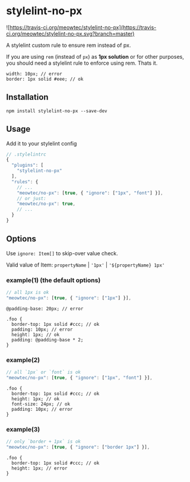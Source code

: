 # stylelint-no-px

![https://travis-ci.org/meowtec/stylelint-no-px](https://travis-ci.org/meowtec/stylelint-no-px.svg?branch=master)

A stylelint custom rule to ensure rem instead of px.

If you are using `rem` (instead of `px`) as **1px solution** or for other purposes, you should need a stylelint rule to enforce using rem. Thats it.

```less
width: 10px; // error
border: 1px solid #eee; // ok
```

## Installation

```
npm install stylelint-no-px --save-dev
```

## Usage

Add it to your stylelint config

```javascript
// .stylelintrc
{
  "plugins": [
    "stylelint-no-px"
  ],
  "rules": {
    // ...
    "meowtec/no-px": [true, { "ignore": ["1px", "font"] }],
    // or just:
    "meowtec/no-px": true,
    // ...
  }
}
```

## Options

Use `ignore: Item[]` to skip-over value check.

Valid value of Item: `propertyName` | `'1px'` | `'${propertyName} 1px'`

### example(1) (the default options)

```javascript
// all 1px is ok
"meowtec/no-px": [true, { "ignore": ["1px"] }],
```

```less
@padding-base: 20px; // error

.foo {
  border-top: 1px solid #ccc; // ok
  padding: 10px; // error
  height: 1px; // ok
  padding: @padding-base * 2;
}
```

### example(2)

```javascript
// all `1px` or `font` is ok
"meowtec/no-px": [true, { "ignore": ["1px", "font"] }],
```

```less
.foo {
  border-top: 1px solid #ccc; // ok
  height: 1px; // ok
  font-size: 24px; // ok
  padding: 10px; // error
}
```

### example(3)

```javascript
// only `border + 1px` is ok
"meowtec/no-px": [true, { "ignore": ["border 1px"] }],
```

```less
.foo {
  border-top: 1px solid #ccc; // ok
  height: 1px; // error
}
```
